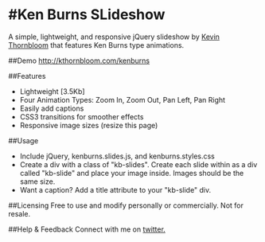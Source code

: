 #Ken Burns SLideshow
===================
A simple, lightweight, and responsive jQuery slideshow by <a href="http://kthornbloom.com" target="_blank">Kevin Thornbloom</a> that features Ken Burns type animations.


##Demo
http://kthornbloom.com/kenburns

##Features

- Lightweight [3.5Kb]
- Four Animation Types: Zoom In, Zoom Out, Pan Left, Pan Right
- Easily add captions
- CSS3 transitions for smoother effects
- Responsive image sizes (resize this page)

##Usage

- Include jQuery, kenburns.slides.js, and kenburns.styles.css
- Create a div with a class of "kb-slides". Create each slide within as a div called "kb-slide" and place your image inside. Images should be the same size. 
- Want a caption? Add a title attribute to your "kb-slide" div.

##Licensing
Free to use and modify personally or commercially. Not for resale. 

##Help & Feedback
Connect with me on <a href="https://twitter.com/kthornbloom" target="_blank">twitter.</a>

